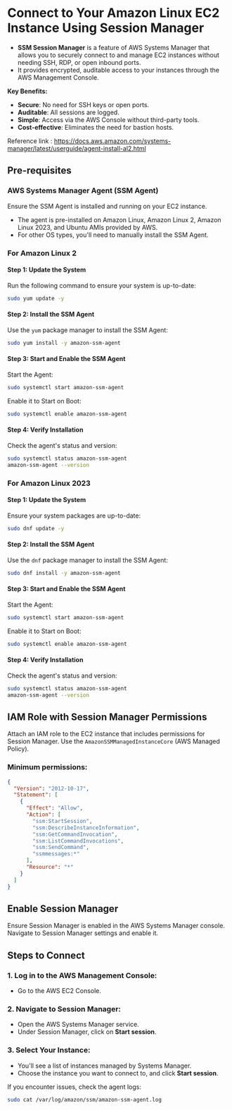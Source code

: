 # Connect to Your Amazon Linux EC2 Instance Using Session Manager

- **SSM Session Manager** is a feature of AWS Systems Manager that allows you to securely connect to and manage EC2 instances without needing SSH, RDP, or open inbound ports.
- It provides encrypted, auditable access to your instances through the AWS Management Console.

**Key Benefits:**
- **Secure**: No need for SSH keys or open ports.
- **Auditable**: All sessions are logged.
- **Simple**: Access via the AWS Console without third-party tools.
- **Cost-effective**: Eliminates the need for bastion hosts.

Reference link : https://docs.aws.amazon.com/systems-manager/latest/userguide/agent-install-al2.html
## Pre-requisites

### AWS Systems Manager Agent (SSM Agent)
Ensure the SSM Agent is installed and running on your EC2 instance.

- The agent is pre-installed on Amazon Linux, Amazon Linux 2, Amazon Linux 2023, and Ubuntu AMIs provided by AWS.
- For other OS types, you'll need to manually install the SSM Agent.

### For Amazon Linux 2
#### Step 1: Update the System
Run the following command to ensure your system is up-to-date:

```bash
sudo yum update -y
```

#### Step 2: Install the SSM Agent
Use the `yum` package manager to install the SSM Agent:

```bash
sudo yum install -y amazon-ssm-agent
```

#### Step 3: Start and Enable the SSM Agent
Start the Agent:

```bash
sudo systemctl start amazon-ssm-agent
```

Enable it to Start on Boot:

```bash
sudo systemctl enable amazon-ssm-agent
```

#### Step 4: Verify Installation
Check the agent's status and version:

```bash
sudo systemctl status amazon-ssm-agent
amazon-ssm-agent --version
```

### For Amazon Linux 2023
#### Step 1: Update the System
Ensure your system packages are up-to-date:

```bash
sudo dnf update -y
```

#### Step 2: Install the SSM Agent
Use the `dnf` package manager to install the SSM Agent:

```bash
sudo dnf install -y amazon-ssm-agent
```

#### Step 3: Start and Enable the SSM Agent
Start the Agent:

```bash
sudo systemctl start amazon-ssm-agent
```

Enable it to Start on Boot:

```bash
sudo systemctl enable amazon-ssm-agent
```

#### Step 4: Verify Installation
Check the agent's status and version:

```bash
sudo systemctl status amazon-ssm-agent
amazon-ssm-agent --version
```

## IAM Role with Session Manager Permissions
Attach an IAM role to the EC2 instance that includes permissions for Session Manager.
Use the `AmazonSSMManagedInstanceCore` (AWS Managed Policy).

### Minimum permissions:

```json
{
  "Version": "2012-10-17",
  "Statement": [
    {
      "Effect": "Allow",
      "Action": [
        "ssm:StartSession",
        "ssm:DescribeInstanceInformation",
        "ssm:GetCommandInvocation",
        "ssm:ListCommandInvocations",
        "ssm:SendCommand",
        "ssmmessages:*"
      ],
      "Resource": "*"
    }
  ]
}
```

## Enable Session Manager
Ensure Session Manager is enabled in the AWS Systems Manager console. Navigate to Session Manager settings and enable it.

## Steps to Connect

### 1. Log in to the AWS Management Console:
- Go to the AWS EC2 Console.

### 2. Navigate to Session Manager:
- Open the AWS Systems Manager service.
- Under Session Manager, click on **Start session**.

### 3. Select Your Instance:
- You'll see a list of instances managed by Systems Manager.
- Choose the instance you want to connect to, and click **Start session**.

If you encounter issues, check the agent logs:

```bash
sudo cat /var/log/amazon/ssm/amazon-ssm-agent.log
```

